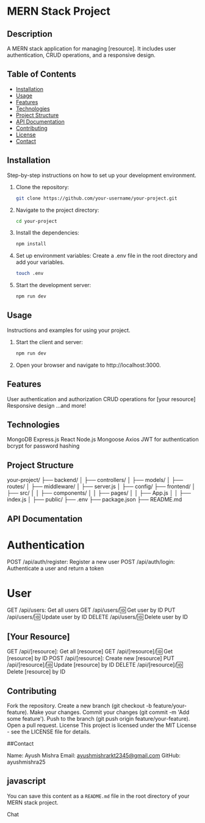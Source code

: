 # MERN Stack Project

## Description
A MERN stack application for managing [resource]. It includes user authentication, CRUD operations, and a responsive design.

## Table of Contents
- [Installation](#installation)
- [Usage](#usage)
- [Features](#features)
- [Technologies](#technologies)
- [Project Structure](#project-structure)
- [API Documentation](#api-documentation)
- [Contributing](#contributing)
- [License](#license)
- [Contact](#contact)

## Installation
Step-by-step instructions on how to set up your development environment.

1. Clone the repository:
   ```sh
   git clone https://github.com/your-username/your-project.git

2. Navigate to the project directory:
   ```sh
   cd your-project

3. Install the dependencies:
   ```sh
   npm install

4. Set up environment variables:
   Create a .env file in the root directory and add your variables.
   ```sh
   touch .env

5. Start the development server:
   ```sh
   npm run dev

## Usage
Instructions and examples for using your project.

1. Start the client and server:
   ```sh
   npm run dev

2. Open your browser and navigate to http://localhost:3000.

## Features

User authentication and authorization
CRUD operations for [your resource]
Responsive design
...and more!

## Technologies

MongoDB
Express.js
React
Node.js
Mongoose
Axios
JWT for authentication
bcrypt for password hashing

## Project Structure

your-project/
├── backend/
│   ├── controllers/
│   ├── models/
│   ├── routes/
│   ├── middleware/
│   ├── server.js
│   ├── config/
├── frontend/
│   ├── src/
│   │   ├── components/
│   │   ├── pages/
│   │   ├── App.js
│   │   ├── index.js
│   ├── public/
├── .env
├── package.json
├── README.md

## API Documentation

# Authentication
POST /api/auth/register: Register a new user
POST /api/auth/login: Authenticate a user and return a token

# User
GET /api/users: Get all users
GET /api/users/:id: Get user by ID
PUT /api/users/:id: Update user by ID
DELETE /api/users/:id: Delete user by ID

## [Your Resource]

GET /api/[resource]: Get all [resource]
GET /api/[resource]/:id: Get [resource] by ID
POST /api/[resource]: Create new [resource]
PUT /api/[resource]/:id: Update [resource] by ID
DELETE /api/[resource]/:id: Delete [resource] by ID

## Contributing

Fork the repository.
Create a new branch (git checkout -b feature/your-feature).
Make your changes.
Commit your changes (git commit -m 'Add some feature').
Push to the branch (git push origin feature/your-feature).
Open a pull request.
License
This project is licensed under the MIT License - see the LICENSE file for details.

##Contact

Name: Ayush Mishra
Email: ayushmishrarkt2345@gmail.com
GitHub: ayushmishra25


## javascript

You can save this content as a `README.md` file in the root directory of your MERN stack project.









Chat

 
 











   





